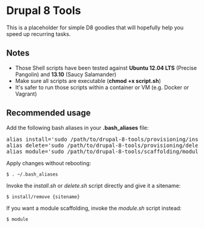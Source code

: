 Drupal 8 Tools
==============

This is a placeholder for simple D8 goodies that will hopefully help you speed up recurring tasks.

Notes
-----

- Those Shell scripts have been tested against **Ubuntu 12.04 LTS** (Precise Pangolin) and **13.10** (Saucy Salamander)
- Make sure all scripts are executable (**chmod +x script.sh**)
- It's safer to run those scripts within a container or VM (e.g. Docker or Vagrant)

Recommended usage
-----------------

Add the following bash aliases in your **.bash_aliases** file:

<pre>
alias install='sudo /path/to/drupal-8-tools/provisioning/install.sh'
alias delete='sudo /path/to/drupal-8-tools/provisioning/delete.sh'
alias module='sudo /path/to/drupal-8-tools/scaffolding/module.sh'
</pre>

Apply changes without rebooting:

<code>$ . ~/.bash_aliases</code>

Invoke the _install.sh_ or _delete.sh_ script directly and give it a sitename:

<code>$ install/remove {sitename}</code>

If you want a module scaffolding, invoke the _module.sh_ script instead:

<code>$ module</code>
